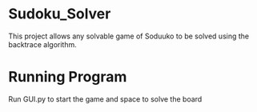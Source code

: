 # Sudoku_Solver
This project allows any solvable game of Soduuko to be solved using the backtrace algorithm.

# Running Program
Run GUI.py to start the game and space to solve the board

